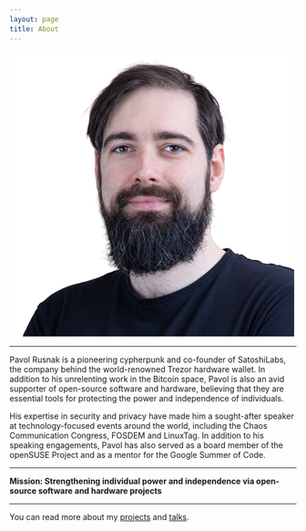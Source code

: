 ```yaml
---
layout: page
title: About
---
```


![photo](/assets/photo.png)

----

Pavol Rusnak is a pioneering cypherpunk and co-founder of SatoshiLabs, the company behind the world-renowned Trezor hardware wallet.
In addition to his unrelenting work in the Bitcoin space, Pavol is also an avid supporter of open-source software and hardware,
believing that they are essential tools for protecting the power and independence of individuals.

His expertise in security and privacy have made him a sought-after speaker at technology-focused events around the world,
including the Chaos Communication Congress, FOSDEM and LinuxTag.
In addition to his speaking engagements, Pavol has also served as a board member of the openSUSE Project and as a mentor for the Google Summer of Code.

----

**Mission: Strengthening individual power and independence via open-source software and hardware projects**

----

You can read more about my [projects](/projects) and [talks](/talks).
